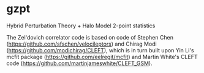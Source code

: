 # gzpt
Hybrid Perturbation Theory + Halo Model 2-point statistics

The Zel'dovich correlator code is based on code of Stephen Chen (https://github.com/sfschen/velocileptors) and Chirag Modi (https://github.com/modichirag/CLEFT), which is in turn built upon Yin Li's mcfit package (https://github.com/eelregit/mcfit) and Martin White's CLEFT code (https://github.com/martinjameswhite/CLEFT_GSM).
